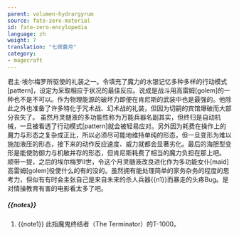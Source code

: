 ```yaml
---
parent: volumen-hydrargyrum
source: fate-zero-material
id: fate-zero-encylopedia
language: zh
weight: 7
translation: "七夜蒼月"
category:
- magecraft
---
```


君主·埃尔梅罗所驱使的礼装之一。令填充了魔力的水银记忆多种多样的行动模式[pattern]，设定为采取相应于状况的最佳反应。说成是战斗用高雷姆[golem]的一种也不是不可以。作为物理能源的破坏力即便在肯尼斯的武装中也是最强的。他除此之外也准备了许多特化于咒术战、幻术战的礼装，但因为切嗣的宾馆爆破而大部分丧失了。
虽然月灵髄液的多功能性称为万能兵器名副其实，但终归是自动机械，一旦被看透了行动模式[pattern]就会被轻易应对。另外因为耗费在操作上的魔力与形态之复杂成正比，所以必须尽可能地维持单纯的形态，但一旦变形为难以施加液压的形态，接下来的动作反应速度、威力就都会显著劣化。最后的海胆型变形是能使防御力与机敏并存的形态，但肯尼斯耗费了相当的魔力负担在那上吧。
顺带一提，之后的埃尔梅罗Ⅱ世，令这个月灵髄液改良进化作为多功能女仆[maid]高雷姆[golem]役使什么的有的没的。虽然拥有能处理简单的家务杂务的程度的思考力，但似有有时会主张自己是来自未来的杀人兵器{{n1}}而暴走的头疼Bug。是对情操教育有害的电影看太多了吧。

##### {{notes}}

1. {{note1}} 此指魔鬼终结者（The Terminator）的T-1000。
